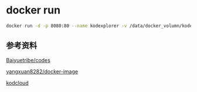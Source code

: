 # docker run

```sh
docker run -d -p 8080:80 --name kodexplorer -v /data/docker_volumn/kodexplorer:/var/www/html bjddd192/kodexplorer:4.40
```

## 参考资料

[Baiyuetribe/codes](https://github.com/Baiyuetribe/codes/tree/master/kodexplorer)

[yangxuan8282/docker-image](https://github.com/yangxuan8282/docker-image/tree/master/kodexplorer)

[kodcloud](https://kodcloud.com/)

